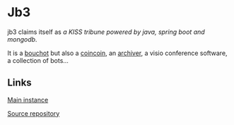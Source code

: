# Jb3

jb3 claims itself as _a KISS tribune powered by java, spring boot and mongodb_.

It is a [bouchot](../standard/bouchot.md) but also
 a [coincoin](../standard/coincoin.md), an [archiver](../standard/archiver.md),
a visio conference software, a collection of bots...

## Links

[Main instance](https://b3.bci.im/)

[Source repository](https://git.bci.im/jb3/)